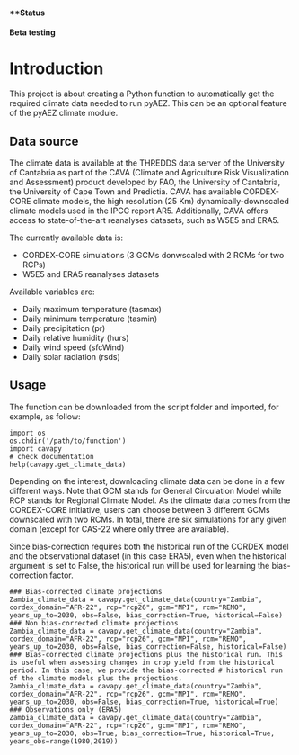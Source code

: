 #### **Status

**Beta testing**

# Introduction
This project is about creating a Python function to automatically get the required climate data needed to run pyAEZ. This can be an optional feature of the pyAEZ climate module. 

## Data source
The climate data is available at the THREDDS data server of the University of Cantabria as part of the CAVA (Climate and Agriculture Risk Visualization and Assessment) product developed by FAO, the University of Cantabria, the University of Cape Town and Predictia. 
CAVA has available CORDEX-CORE climate models, the high resolution (25 Km) dynamically-downscaled climate models used in the IPCC report AR5. Additionally, CAVA  offers access to state-of-the-art reanalyses datasets, such as W5E5 and ERA5.

The currently available data is:

- CORDEX-CORE simulations (3 GCMs donwscaled with 2 RCMs for two RCPs)
- W5E5 and ERA5 reanalyses datasets
  
Available variables are:

- Daily maximum temperature (tasmax)
- Daily minimum temperature (tasmin)
- Daily precipitation (pr)
- Daily relative humidity (hurs)
- Daily wind speed (sfcWind)
- Daily solar radiation (rsds)



## Usage
The function can be downloaded from the script folder and imported, for example, as follow:

```
import os
os.chdir('/path/to/function')
import cavapy
# check documentation
help(cavapy.get_climate_data)

```
Depending on the interest, downloading climate data can be done in a few different ways. Note that GCM stands for General Circulation Model while RCP stands for Regional Climate Model. As the climate data comes from the CORDEX-CORE initiative, users can choose between 3 different GCMs downscaled with two RCMs. In total, there are six simulations for any given domain (except for CAS-22 where only three are available).

Since bias-correction requires both the historical run of the CORDEX model and the observational dataset (in this case ERA5), even when the historical argument is set to False, the historical run will be used for learning the bias-correction factor.

```
### Bias-corrected climate projections
Zambia_climate_data = cavapy.get_climate_data(country="Zambia", cordex_domain="AFR-22", rcp="rcp26", gcm="MPI", rcm="REMO", years_up_to=2030, obs=False, bias_correction=True, historical=False)
### Non bias-corrected climate projections
Zambia_climate_data = cavapy.get_climate_data(country="Zambia", cordex_domain="AFR-22", rcp="rcp26", gcm="MPI", rcm="REMO", years_up_to=2030, obs=False, bias_correction=False, historical=False)
### Bias-corrected climate projections plus the historical run. This is useful when assessing changes in crop yield from the historical period. In this case, we provide the bias-corrected # historical run of the climate models plus the projections. 
Zambia_climate_data = cavapy.get_climate_data(country="Zambia", cordex_domain="AFR-22", rcp="rcp26", gcm="MPI", rcm="REMO", years_up_to=2030, obs=False, bias_correction=True, historical=True)
### Observations only (ERA5)
Zambia_climate_data = cavapy.get_climate_data(country="Zambia", cordex_domain="AFR-22", rcp="rcp26", gcm="MPI", rcm="REMO", years_up_to=2030, obs=True, bias_correction=True, historical=True, years_obs=range(1980,2019))
```